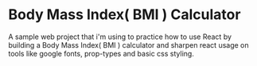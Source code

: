 # Body Mass Index( BMI ) Calculator

A sample web project that i'm using to practice how to use React by building a Body Mass Index( BMI ) calculator and sharpen react usage on tools like google fonts, prop-types and basic css styling.